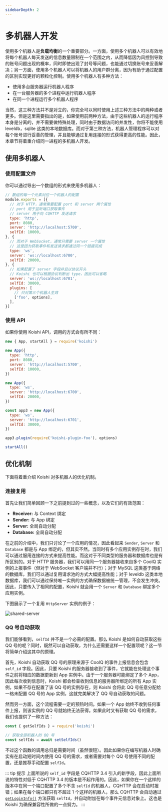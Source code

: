 ```yaml
---
sidebarDepth: 2
---
```


# 多机器人开发

使用多个机器人是**负载均衡**的一个重要部分。一方面，使用多个机器人可以有效地将每个机器人每天发送的信息数量限制在一个范围之内，从而降低因为风控到导致的账号问题出现的概率，同时即使出现了封号等问题，也能通过切换账号来妥善解决；另一方面，使用多个机器人可以将机器人的用户群分离，因为有助于通过配置的区别实现更好的颗粒化控制。使用多个机器人有多种方法：

- 使用多台服务器运行机器人程序
- 在一台服务器的多个进程中运行机器人程序
- 在同一个进程运行多个机器人程序

当然，这三种方法并不是对立的，你完全可以同时使用上述三种方法中的两种或者更多。但是这里需要指出的是，如果使用前两种方法，由于这些机器人的运行程序本身是分离的，并不需要做特殊处理，同时由于数据访问的并发性，你将不能使用 leveldb，sqlite 这类的本地数据库。而对于第三种方法，机器人管理程序可以对每个账号进行妥善的管理，并且能够通过复用连接的形式获得更高的性能。因此，本章节将着重介绍同一进程的多机器人开发。

## 使用多机器人

### 使用配置文件

你可以通过导出一个数组的形式来使用多机器人：

```js
// 数组的每一个元素对应一个机器人的配置
module.exports = [{
  // 对于 HTTP，通常需要配置 port 和 server 两个属性
  // port 用于监听端口获取事件
  // server 用于向 CQHTTP 发送请求
  type: 'http',
  port: 8080,
  server: 'http://localhost:5700',
  selfId: 10000,
}, {
  // 而对于 WebSocket，通常只需要 server 一个属性
  // 这是因为获取事件和发送请求都通过同一个链接完成
  type: 'ws',
  server: 'ws://localhost:6700',
  selfId: 20000,
}, {
  // 如果配置了 server 字段并且以协议开头
  // Koishi 也可以根据协议判断出 type，因此可以省略
  server: 'ws://localhost:6701',
  selfId: 30000,
  plugins: [
    // 只对第三个机器人生效
    ['foo', options],
  ],
}]
```

### 使用 API

如果你使用 Koishi API，调用的方式会有所不同：

```js
new { App, startAll } = require('koishi')

new App({
  type: 'http',
  port: 8080,
  server: 'http://localhost:5700',
  selfId: 10000,
})

new App({
  type: 'ws',
  server: 'http://localhost:6700',
  selfId: 20000,
})

const app3 = new App({
  type: 'ws',
  server: 'http://localhost:6701',
  selfId: 30000,
})

app3.plugin(require('koishi-plugin-foo'), options)

startAll()
```

## 优化机制

下面将着重介绍 Koishi 对多机器人的优化机制。

### 连接复用

首先让我们简单回顾一下之前提到过的一些概念，以及它们的有效范围：

- **Receiver:** 与 Context 绑定
- **Sender:** 与 App 绑定
- **Server:** 全局自动分配
- **Database:** 全局自动分配

在之前的介绍中，我们只讨论了一个应用的情况，因此看起来 `Sender`, `Server` 和 `Database` 都是与 App 绑定的，但其实不然。当同时有多个应用实例存在时，我们可以通过服用连接的方式来提高性能。而这对于不同类型的服务器和数据库也是有所区别的。对于 HTTP 服务器，我们可以用同一个服务器接收来自多个 CoolQ 实例的上报事件（但对于 WebSocket 客户端并不行）；对于 MySQL 这类基于网络的数据库，我们可以通过复用请求池的方式大幅提高性能；对于 leveldb 这类本地数据库，我们可以通过保持唯一实例的方式确保数据被统一管理，不会发生冲突。因此，只要传入了相同的配置，Koishi 就会用一个 `Server` 和 `Database` 绑定多个应用实例。

下图展示了一个复用 `HttpServer` 实例的例子：

![shared-server](/shared-server.svg)

### QQ 号自动获取

我们能够看到，`selfId` 并不是一个必需的配置。那么 Koishi 是如何自动获取这些 QQ 号的呢？同时，既然可以自动获取，为什么还需要这样一个配置项呢？这一节将简单介绍这其中的原理。

首先，Koishi 自动获取 QQ 号的原理来源于 CoolQ 的事件上报信息会包含 `self_id` 字段。因此，只要 Koishi 的服务器接收到了事件，它就能在处理这个事件之前将相应的数据更新到 App 实例中。由于一个服务器可能绑定了多个 App，因此每次收到信息时，Koishi 都会检查收到信息的服务器所绑定的所有 App 实例，如果不存在配置了该 QQ 号的实例存在，则 Koishi 会将此 QQ 号任意分配给一格未配置 QQ 号的 App 实例，这就完美解决了 QQ 号自动获取的问题。

然而另一方面，这个流程需要一定的预热时间。如果一个 App 始终不收到任何事件上报，则该实例的 QQ 号就始终无法获得。如果此时又有获取 QQ 号的需求，我们也提供了一种方法：

```js
const { getSelfIds } = require('koishi')

// 获取全部机器人的 QQ 号
const selfIds = await setSelfIds()
```

不过这个函数的调用总归是需要时间（虽然很短）。因此如果你在编写机器人时确实有在启动短时间内使用 QQ 号的需求，或者需要对每个 QQ 号使用不同的配置，还是推荐手动配置 `selfId`。

::: tip 提示
上面所说的 `self_id` 字段是 CQHTTP 3.4 引入的新字段，因此上面所说的特性对低于 CQHTTP 3.4 的版本是不起作用的。因此，如果你在一个这样的版本中在同一个端口配置了多个不含 `selfId` 的机器人，CQHTTP 会在启动时报错；如果在每个端口都只有不超过 1 个这样的机器人，那么 CQHTTP 会自动通过 [`getLoginInfo()`](../api/sender.md#sender-getlogininfo) 方法获取 `selfId`，并自动附加在每个事件元信息对象上。这也是 Koishi 为确保兼容性所做的一点努力。
:::
